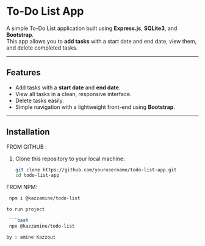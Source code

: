 # To-Do List App

A simple To-Do List application built using **Express.js**, **SQLite3**, and **Bootstrap**.  
This app allows you to **add tasks** with a start date and end date, view them, and delete completed tasks.

---

## Features

- Add tasks with a **start date** and **end date**.
- View all tasks in a clean, responsive interface.
- Delete tasks easily.
- Simple navigation with a lightweight front-end using **Bootstrap**.

---

## Installation
 FROM GITHUB :
1. Clone this repository to your local machine:
   ```bash
   git clone https://github.com/yourusername/todo-list-app.git
   cd todo-list-app

FROM NPM:
   ```bash
    npm i @kazzamine/todo-list

to run project

    ```bash
    npx @kazzamine/todo-list

by : amine Kazzout